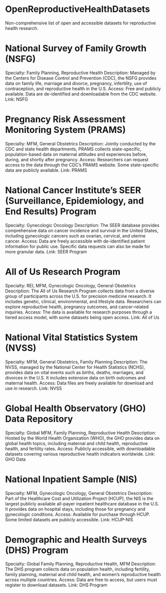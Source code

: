 # OpenReproductiveHealthDatasets
Non-comprehensive list of open and accessible datasets for reproductive health research.


# National Survey of Family Growth (NSFG)
Specialty: Family Planning, Reproductive Health
Description: Managed by the Centers for Disease Control and Prevention (CDC), the NSFG provides data on family life, marriage and divorce, pregnancy, infertility, use of contraception, and reproductive health in the U.S.
Access: Free and publicly available. Data are de-identified and downloadable from the CDC website.
Link: NSFG

# Pregnancy Risk Assessment Monitoring System (PRAMS)
Specialty: MFM, General Obstetrics
Description: Jointly conducted by the CDC and state health departments, PRAMS collects state-specific, population-based data on maternal attitudes and experiences before, during, and shortly after pregnancy.
Access: Researchers can request access to the data through the CDC’s PRAMS website. Some state-specific data are publicly available.
Link: PRAMS

# National Cancer Institute’s SEER (Surveillance, Epidemiology, and End Results) Program
Specialty: Gynecologic Oncology
Description: The SEER database provides comprehensive data on cancer incidence and survival in the United States, including gynecologic cancers such as ovarian, cervical, and uterine cancer.
Access: Data are freely accessible with de-identified patient information for public use. Specific data requests can also be made for more granular data.
Link: SEER Program

# All of Us Research Program
Specialty: REI, MFM, Gynecologic Oncology, General Obstetrics
Description: The All of Us Research Program collects data from a diverse group of participants across the U.S. for precision medicine research. It includes genetic, clinical, environmental, and lifestyle data. Researchers can explore reproductive health, pregnancy outcomes, and cancer-related inquiries.
Access: The data is available for research purposes through a tiered access model, with some datasets being open access.
Link: All of Us

# National Vital Statistics System (NVSS)
Specialty: MFM, General Obstetrics, Family Planning
Description: The NVSS, managed by the National Center for Health Statistics (NCHS), provides data on vital events such as births, deaths, marriages, and divorces in the U.S. It includes extensive data on birth outcomes and maternal health.
Access: Data files are freely available for download and use in research.
Link: NVSS

# Global Health Observatory (GHO) Data Repository
Specialty: Global MFM, Family Planning, Reproductive Health
Description: Hosted by the World Health Organization (WHO), the GHO provides data on global health topics, including maternal and child health, reproductive health, and fertility rates.
Access: Publicly accessible, with downloadable datasets covering various reproductive health indicators worldwide.
Link: GHO Data

# National Inpatient Sample (NIS)
Specialty: MFM, Gynecologic Oncology, General Obstetrics
Description: Part of the Healthcare Cost and Utilization Project (HCUP), the NIS is the largest publicly available all-payer inpatient healthcare database in the U.S. It provides data on hospital stays, including those for pregnancy and gynecologic conditions.
Access: Available for purchase through HCUP. Some limited datasets are publicly accessible.
Link: HCUP-NIS

# Demographic and Health Surveys (DHS) Program
Specialty: Global Family Planning, Reproductive Health, MFM
Description: The DHS program collects data on population health, including fertility, family planning, maternal and child health, and women’s reproductive health across multiple countries.
Access: Data are free to access, but users must register to download datasets.
Link: DHS Program
